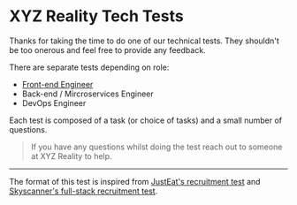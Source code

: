 # XYZ Reality Tech Tests

Thanks for taking the time to do one of our technical tests. They shouldn't be too onerous and feel free to provide any feedback.

There are separate tests depending on role:

* [Front-end Engineer](frontend/README.md)
* Back-end / Mircroservices Engineer
* DevOps Engineer

Each test is composed of a task (or choice of tasks) and a small number of questions. 

> If you have any questions whilst doing the test reach out to someone at XYZ Reality to help.

----

The format of this test is inspired from [JustEat's recruitment test](https://github.com/justeat/JustEat.RecruitmentTest) and [Skyscanner's full-stack recruitment test](https://github.com/Skyscanner/full-stack-recruitment-test/blob/master/README.md).

